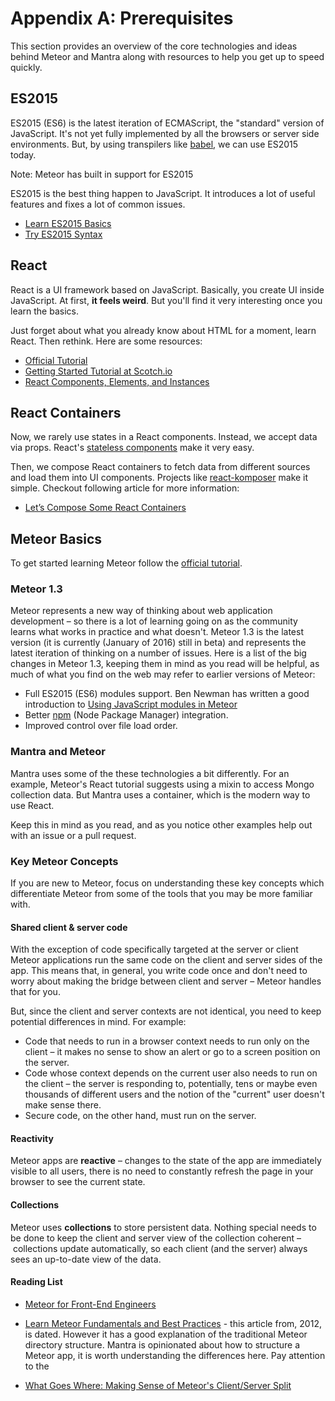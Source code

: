 # Appendix A: Prerequisites

This section provides an overview of the core technologies and ideas behind Meteor and Mantra along with resources to help you get up to speed quickly.

## ES2015

ES2015 (ES6) is the latest iteration of ECMAScript, the "standard" version of JavaScript. It's not yet fully implemented by all the browsers or server side environments. But, by using transpilers like [babel](https://babeljs.io/), we can use ES2015 today.

Note: Meteor has built in support for ES2015

ES2015 is the best thing happen to JavaScript. It introduces a lot of useful features and fixes a lot of common issues.

* [Learn ES2015 Basics](https://babeljs.io/docs/learn-es2015/)
* [Try ES2015 Syntax](https://babeljs.io/repl/)

## React

React is a UI framework based on JavaScript. Basically, you create UI inside JavaScript. At first, **it feels weird**.  But you'll find it very interesting once you learn the basics.

Just forget about what you already know about HTML for a moment, learn React. Then rethink. Here are some resources:

* [Official Tutorial](https://facebook.github.io/react/docs/tutorial.html)
* [Getting Started Tutorial at Scotch.io](https://scotch.io/tutorials/learning-react-getting-started-and-concepts)
* [React Components, Elements, and Instances](https://medium.com/@dan_abramov/react-components-elements-and-instances-90800811f8ca)

## React Containers

Now, we rarely use states in a React components. Instead, we accept data via props. React's [stateless components](https://medium.com/@joshblack/stateless-components-in-react-0-14-f9798f8b992d) make it very easy.

Then, we compose React containers to fetch data from different sources and load them into UI components. Projects like [react-komposer](https://github.com/kadirahq/react-komposer) make it simple. Checkout following article for more information:

* [Let’s Compose Some React Containers](https://voice.kadira.io/let-s-compose-some-react-containers-3b91b6d9b7c8#.my9ynz9e2)

## Meteor Basics

To get started learning Meteor follow the [official tutorial](https://www.meteor.com/tutorials/react/creating-an-app).

### Meteor 1.3

Meteor represents a new way of thinking about web application development – so there is a lot of learning going on as the community learns what works in practice and what doesn't. Meteor 1.3 is the latest version (it is currently (January of 2016) still in beta) and represents the latest iteration of thinking on a number of issues. Here is a list of the big changes in Meteor 1.3, keeping them in mind as you read will be helpful, as much of what you find on the web may refer to earlier versions of Meteor:

* Full ES2015 (ES6) modules support. Ben Newman has written a good introduction to
[Using JavaScript modules in Meteor](https://github.com/meteor/meteor/blob/release-1.3/packages/modules/README.md)
* Better [npm](https://www.npmjs.com) (Node Package Manager) integration.
* Improved control over file load order.

### Mantra and Meteor

Mantra uses some of the these technologies a bit differently. For an example, Meteor's React tutorial suggests using a mixin to access Mongo collection data. But Mantra uses a container, which is the modern way to use React.

Keep this in mind as you read, and as you notice other examples help out with an issue or a pull request.

### Key Meteor Concepts

If you are new to Meteor, focus on understanding these key concepts which differentiate Meteor from some of the tools that you may be more familiar with.

#### Shared client & server code

With the exception of code specifically targeted at the server or client Meteor applications run the same code on the client and server sides of the app. This means that, in general, you write code once and don't need to worry about making the bridge between client and server – Meteor handles that for you.

But, since the client and server contexts are not identical, you need to keep potential differences in mind. For example:

* Code that needs to run in a browser context needs to run only on the client – it makes no sense to show an alert or go to a screen position on the server.
* Code whose context depends on the current user also needs to run on the client – the server is responding to, potentially, tens or maybe even thousands of different users and the notion of the "current" user doesn't make sense there.
* Secure code, on the other hand, must run on the server.

#### Reactivity

Meteor apps are **reactive** – changes to the state of the app are immediately visible to all users, there is no need to constantly refresh the page in your browser to see the current state.

#### Collections

Meteor uses **collections** to store persistent data. Nothing special needs to be done to keep the client and server view of the collection coherent – collections update automatically, so each client (and the server) always sees an up-to-date view of the data.

#### Reading List

* [Meteor for Front-End Engineers](https://davidwalsh.name/meteor-frontend-engineers)

* [Learn Meteor Fundamentals and Best Practices](http://andrewscala.com/meteor/) - this article from, 2012, is dated. However it has a good explanation of the traditional Meteor directory structure. Mantra is opinionated about how to structure a Meteor app, it is worth understanding the differences here. Pay attention to the

* [What Goes Where: Making Sense of Meteor's Client/Server Split](https://www.discovermeteor.com/blog/what-goes-where/)
